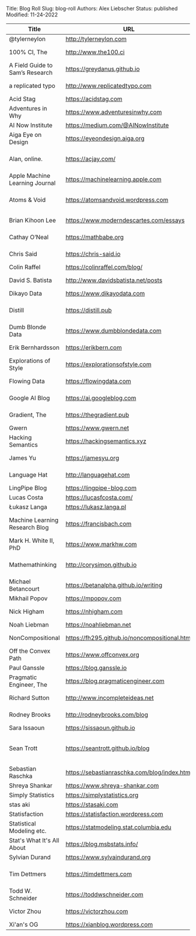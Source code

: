 Title: Blog Roll
Slug: blog-roll
Authors: Alex Liebscher
Status: published
Modified: 11-24-2022

<!-- \| (.+?)\s+\| <(.+?)\/?>\s+\| (.+?)\s+\| -->

<table class="uk-table uk-table-striped uk-table-small">
    <thead>
        <tr>
            <th>Title</th>
            <th>URL</th>
            <th>Topics</th>
        </tr>
    </thead>
    <tbody>
        <tr><td>@tylerneylon</td><td><a href="http://tylerneylon.com" target="_new">http://tylerneylon.com</a></td><td>[Philosophy / CS]</td></tr>
        <tr><td>100% CI, The</td><td><a href="http://www.the100.ci" target="_new">http://www.the100.ci</a></td><td>[Statistics / Academia]</td></tr>
        <tr><td>A Field Guide to Sam’s Research</td><td><a href="https://greydanus.github.io" target="_new">https://greydanus.github.io</a></td><td>[Machine Learning]</td></tr>
        <tr><td>a replicated typo</td><td><a href="http://www.replicatedtypo.com" target="_new">http://www.replicatedtypo.com</a></td><td>[Evolution / Linguistics]</td></tr>
        <tr><td>Acid Stag</td><td><a href="https://acidstag.com" target="_new">https://acidstag.com</a></td><td>[Music News]</td></tr>
        <tr><td>Adventures in Why</td><td><a href="https://www.adventuresinwhy.com" target="_new">https://www.adventuresinwhy.com</a></td><td>[Data Science]</td></tr>
        <tr><td>AI Now Institute</td><td><a href="https://medium.com/@AINowInstitute" target="_new">https://medium.com/@AINowInstitute</a></td><td>[AI / Philosophy]</td></tr>
        <tr><td>Aiga Eye on Design</td><td><a href="https://eyeondesign.aiga.org" target="_new">https://eyeondesign.aiga.org</a></td><td>[Design]</td></tr>
        <tr><td>Alan, online.</td><td><a href="https://acjay.com/" target="_new">https://acjay.com/</a></td><td>[Software / Management / Entrepreneurship]</td></tr>
        <tr><td>Apple Machine Learning Journal</td><td><a href="https://machinelearning.apple.com" target="_new">https://machinelearning.apple.com</a></td><td>[Machine Learning]</td></tr>
        <tr><td>Atoms & Void</td><td><a href="https://atomsandvoid.wordpress.com" target="_new">https://atomsandvoid.wordpress.com</a></td><td>[Topology / Geometry / Philosophy]</td></tr>
        <tr><td>Brian Kihoon Lee</td><td><a href="https://www.moderndescartes.com/essays/" target="_new">https://www.moderndescartes.com/essays</a></td><td>[Chemistry / Software]</td></tr>
        <tr><td>Cathay O’Neal</td><td><a href="https://mathbabe.org" target="_new">https://mathbabe.org</a></td><td>[Data Science / AI]</td></tr>
        <tr><td>Chris Said</td><td><a href="https://chris-said.io" target="_new">https://chris-said.io</a></td><td>[Statistics / Technology]</td></tr>
        <tr><td>Colin Raffel</td><td><a href="https://colinraffel.com/blog/" target="_new">https://colinraffel.com/blog/</a></td><td>[ML]</td></tr>
        <tr><td>David S. Batista</td><td><a href="http://www.davidsbatista.net/posts" target="_new">http://www.davidsbatista.net/posts</a></td><td>[Machine Learning / NLP]</td></tr>
        <tr><td>Dikayo Data</td><td><a href="https://www.dikayodata.com" target="_new">https://www.dikayodata.com</a></td><td>[Data Science]</td></tr>
        <tr><td>Distill</td><td><a href="https://distill.pub" target="_new">https://distill.pub</a></td><td>[Machine Learning / Academia]</td></tr>
        <tr><td>Dumb Blonde Data</td><td><a href="https://www.dumbblondedata.com" target="_new">https://www.dumbblondedata.com</a></td><td>[Data Science]</td></tr>
        <tr><td>Erik Bernhardsson</td><td><a href="https://erikbern.com" target="_new">https://erikbern.com</a></td><td>[Business / Optimization]</td></tr>
        <tr><td>Explorations of Style</td><td><a href="https://explorationsofstyle.com" target="_new">https://explorationsofstyle.com</a></td><td>[Writing / Academia]</td></tr>
        <tr><td>Flowing Data</td><td><a href="https://flowingdata.com" target="_new">https://flowingdata.com</a></td><td>[Statistics / Visualization]</td></tr>
        <tr><td>Google AI Blog</td><td><a href="https://ai.googleblog.com" target="_new">https://ai.googleblog.com</a></td><td>[Machine Learning]</td></tr>
        <tr><td>Gradient, The</td><td><a href="https://thegradient.pub" target="_new">https://thegradient.pub</a></td><td>[Machine Learning / AI]</td></tr>
        <tr><td>Gwern</td><td><a href="https://www.gwern.net" target="_new">https://www.gwern.net</a></td><td>[Lots]</td></tr>
        <tr><td>Hacking Semantics</td><td><a href="https://hackingsemantics.xyz" target="_new">https://hackingsemantics.xyz</a></td><td>[NLP / Academia]</td></tr>
        <tr><td>James Yu</td><td><a href="https://jamesyu.org" target="_new">https://jamesyu.org</a></td><td>[Science Fiction / Writing]</td></tr>
        <tr><td>Language Hat</td><td><a href="http://languagehat.com" target="_new">http://languagehat.com</a></td><td>[Linguistics / Language]</td></tr>
        <tr><td>LingPipe Blog</td><td><a href="https://lingpipe-blog.com" target="_new">https://lingpipe-blog.com</a></td><td>[NLP / CS]</td></tr>
        <tr><td>Lucas Costa</td><td><a href="https://lucasfcosta.com/" target="_new">https://lucasfcosta.com/</a></td><td>[Software Eng]</td></tr>
        <tr><td>Łukasz Langa</td><td><a href="https://lukasz.langa.pl/" target="_new">https://lukasz.langa.pl</a></td><td>[Python]</td></tr>
        <tr><td>Machine Learning Research Blog</td><td><a href="https://francisbach.com" target="_new">https://francisbach.com</a></td><td>[Machine Learning / Optimization]</td></tr>
        <tr><td>Mark H. White II, PhD</td><td><a href="https://www.markhw.com" target="_new">https://www.markhw.com</a></td><td>[Statistics / Data Science]</td></tr>
        <tr><td>Mathemathinking</td><td><a href="http://corysimon.github.io" target="_new">http://corysimon.github.io</a></td><td>[Probability / Machine Learning / Chemistry]</td></tr>
        <tr><td>Michael Betancourt</td><td><a href="https://betanalpha.github.io/writing" target="_new">https://betanalpha.github.io/writing</a></td><td>[Probability / Statistics]</td></tr>
        <tr><td>Mikhail Popov</td><td><a href="https://mpopov.com" target="_new">https://mpopov.com</a></td><td>[R / Statistics]</td></tr>
        <tr><td>Nick Higham</td><td><a href="https://nhigham.com" target="_new">https://nhigham.com</a></td><td>[Applied Mathematics]</td></tr>
        <tr><td>Noah Liebman</td><td><a href="https://noahliebman.net" target="_new">https://noahliebman.net</a></td><td>[Probability]</td></tr>
        <tr><td>NonCompositional</td><td><a href="https://fh295.github.io/noncompositional.html" target="_new">https://fh295.github.io/noncompositional.html</a></td><td>[Cognitive Science / AI]</td></tr>
        <tr><td>Off the Convex Path</td><td><a href="https://www.offconvex.org" target="_new">https://www.offconvex.org</a></td><td>[Machine Learning]</td></tr>
        <tr><td>Paul Ganssle</td><td><a href="https://blog.ganssle.io/" target="_new">https://blog.ganssle.io</a></td><td>[Python]</td></tr>
        <tr><td>Pragmatic Engineer, The</td><td><a href="https://blog.pragmaticengineer.com" target="_new">https://blog.pragmaticengineer.com</a></td><td>[Software Engineering]</td></tr>
        <tr><td>Richard Sutton</td><td><a href="http://www.incompleteideas.net" target="_new">http://www.incompleteideas.net</a></td><td>[Reinforcement Learning / AI]</td></tr>
        <tr><td>Rodney Brooks</td><td><a href="http://rodneybrooks.com/blog" target="_new">http://rodneybrooks.com/blog</a></td><td>[CS / AI / Robotics]</td></tr>
        <tr><td>Sara Issaoun</td><td><a href="https://sissaoun.github.io/" target="_new">https://sissaoun.github.io</a></td><td>[Astronomy]</td></tr>
        <tr><td>Sean Trott</td><td><a href="https://seantrott.github.io/blog" target="_new">https://seantrott.github.io/blog</a></td><td>[Cognitive Science / Language / Statistics]</td></tr>
        <tr><td>Sebastian Raschka</td><td><a href="https://sebastianraschka.com/blog/index.html" target="_new">https://sebastianraschka.com/blog/index.html</a></td><td>[Machine Learning]</td></tr>
        <tr><td>Shreya Shankar</td><td><a href="https://www.shreya-shankar.com" target="_new">https://www.shreya-shankar.com</a></td><td>[ML / Academia]</td></tr>
        <tr><td>Simply Statistics</td><td><a href="https://simplystatistics.org" target="_new">https://simplystatistics.org</a></td><td>[Statistics]</td></tr>
        <tr><td>stas aki</td><td><a href="https://stasaki.com" target="_new">https://stasaki.com</a></td><td>[Design]</td></tr>
        <tr><td>Statisfaction</td><td><a href="https://statisfaction.wordpress.com" target="_new">https://statisfaction.wordpress.com</a></td><td>[Statistics]</td></tr>
        <tr><td>Statistical Modeling etc.</td><td><a href="https://statmodeling.stat.columbia.edu" target="_new">https://statmodeling.stat.columbia.edu</a></td><td>[Statistics]</td></tr>
        <tr><td>Stat's What It's All About</td><td><a href="https://blog.msbstats.info/" target="_new">https://blog.msbstats.info/</a></td><td>[Statistics / R]</td></tr>
        <tr><td>Sylvian Durand</td><td><a href="https://www.sylvaindurand.org" target="_new">https://www.sylvaindurand.org</a></td><td>[CSS / Web Dev]</td></tr>
        <tr><td>Tim Dettmers</td><td><a href="https://timdettmers.com" target="_new">https://timdettmers.com</a></td><td>[Machine Learning / Academia]</td></tr>
        <tr><td>Todd W. Schneider</td><td><a href="https://toddwschneider.com" target="_new">https://toddwschneider.com</a></td><td>[Data Science]</td></tr>
        <tr><td>Victor Zhou</td><td><a href="https://victorzhou.com" target="_new">https://victorzhou.com</a></td><td>[Machine Learning]</td></tr>
        <tr><td>Xi'an's OG</td><td><a href="https://xianblog.wordpress.com" target="_new">https://xianblog.wordpress.com</a></td><td>[Statistics]</td></tr>
    </tbody>
</table>